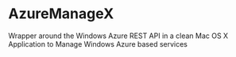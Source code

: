 AzureManageX
============

Wrapper around the Windows Azure REST API in a clean Mac OS X Application to Manage Windows Azure based services
